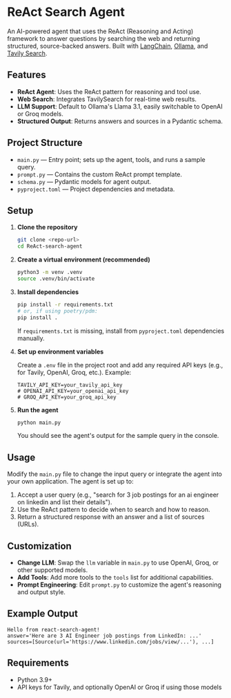 # ReAct Search Agent

An AI-powered agent that uses the ReAct (Reasoning and Acting) framework to answer questions by searching the web and returning structured, source-backed answers. Built with [LangChain](https://github.com/langchain-ai/langchain), [Ollama](https://ollama.com/), and [Tavily Search](https://tavily.com/).

## Features

- **ReAct Agent**: Uses the ReAct pattern for reasoning and tool use.
- **Web Search**: Integrates TavilySearch for real-time web results.
- **LLM Support**: Default to Ollama's Llama 3.1, easily switchable to OpenAI or Groq models.
- **Structured Output**: Returns answers and sources in a Pydantic schema.

## Project Structure

- `main.py` — Entry point; sets up the agent, tools, and runs a sample query.
- `prompt.py` — Contains the custom ReAct prompt template.
- `schema.py` — Pydantic models for agent output.
- `pyproject.toml` — Project dependencies and metadata.

## Setup

1. **Clone the repository**

	```bash
	git clone <repo-url>
	cd ReAct-search-agent
	```

2. **Create a virtual environment (recommended)**

	```bash
	python3 -m venv .venv
	source .venv/bin/activate
	```

3. **Install dependencies**

	```bash
	pip install -r requirements.txt
	# or, if using poetry/pdm:
	pip install .
	```

	If `requirements.txt` is missing, install from `pyproject.toml` dependencies manually.

4. **Set up environment variables**

	Create a `.env` file in the project root and add any required API keys (e.g., for Tavily, OpenAI, Groq, etc.). Example:

	```env
	TAVILY_API_KEY=your_tavily_api_key
	# OPENAI_API_KEY=your_openai_api_key
	# GROQ_API_KEY=your_groq_api_key
	```

5. **Run the agent**

	```bash
	python main.py
	```

	You should see the agent's output for the sample query in the console.

## Usage

Modify the `main.py` file to change the input query or integrate the agent into your own application. The agent is set up to:

1. Accept a user query (e.g., "search for 3 job postings for an ai engineer on linkedin and list their details").
2. Use the ReAct pattern to decide when to search and how to reason.
3. Return a structured response with an answer and a list of sources (URLs).

## Customization

- **Change LLM**: Swap the `llm` variable in `main.py` to use OpenAI, Groq, or other supported models.
- **Add Tools**: Add more tools to the `tools` list for additional capabilities.
- **Prompt Engineering**: Edit `prompt.py` to customize the agent's reasoning and output style.

## Example Output

```
Hello from react-search-agent!
answer='Here are 3 AI Engineer job postings from LinkedIn: ...' sources=[Source(url='https://www.linkedin.com/jobs/view/...'), ...]
```

## Requirements

- Python 3.9+
- API keys for Tavily, and optionally OpenAI or Groq if using those models
